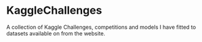 # KaggleChallenges
A collection of Kaggle Challenges, competitions and models I have fitted to datasets available on from the website.
